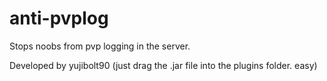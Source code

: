 # anti-pvplog
Stops noobs from pvp logging in the server.

Developed by yujibolt90
(just drag the .jar file into the plugins folder. easy)
